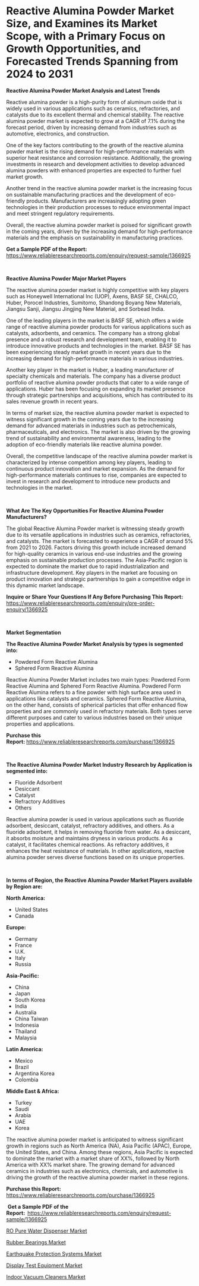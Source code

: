 <p><h1>Reactive Alumina Powder Market Size, and Examines its Market Scope, with a Primary Focus on Growth Opportunities, and Forecasted Trends Spanning from 2024 to 2031</h1></p><p><strong>Reactive Alumina Powder Market Analysis and Latest Trends</strong></p>
<p><p>Reactive alumina powder is a high-purity form of aluminum oxide that is widely used in various applications such as ceramics, refractories, and catalysts due to its excellent thermal and chemical stability. The reactive alumina powder market is expected to grow at a CAGR of 7.1% during the forecast period, driven by increasing demand from industries such as automotive, electronics, and construction.</p><p>One of the key factors contributing to the growth of the reactive alumina powder market is the rising demand for high-performance materials with superior heat resistance and corrosion resistance. Additionally, the growing investments in research and development activities to develop advanced alumina powders with enhanced properties are expected to further fuel market growth.</p><p>Another trend in the reactive alumina powder market is the increasing focus on sustainable manufacturing practices and the development of eco-friendly products. Manufacturers are increasingly adopting green technologies in their production processes to reduce environmental impact and meet stringent regulatory requirements.</p><p>Overall, the reactive alumina powder market is poised for significant growth in the coming years, driven by the increasing demand for high-performance materials and the emphasis on sustainability in manufacturing practices.</p></p>
<p><strong>Get a Sample PDF of the Report:&nbsp;</strong> <a href="https://www.reliableresearchreports.com/enquiry/request-sample/1366925">https://www.reliableresearchreports.com/enquiry/request-sample/1366925</a></p>
<p>&nbsp;</p>
<p><strong>Reactive Alumina Powder Major Market Players</strong></p>
<p><p>The reactive alumina powder market is highly competitive with key players such as Honeywell International Inc (UOP), Axens, BASF SE, CHALCO, Huber, Porocel Industries, Sumitomo, Shandong Boyang New Materials, Jiangsu Sanji, Jiangsu Jingjing New Material, and Sorbead India. </p><p>One of the leading players in the market is BASF SE, which offers a wide range of reactive alumina powder products for various applications such as catalysts, adsorbents, and ceramics. The company has a strong global presence and a robust research and development team, enabling it to introduce innovative products and technologies in the market. BASF SE has been experiencing steady market growth in recent years due to the increasing demand for high-performance materials in various industries.</p><p>Another key player in the market is Huber, a leading manufacturer of specialty chemicals and materials. The company has a diverse product portfolio of reactive alumina powder products that cater to a wide range of applications. Huber has been focusing on expanding its market presence through strategic partnerships and acquisitions, which has contributed to its sales revenue growth in recent years.</p><p>In terms of market size, the reactive alumina powder market is expected to witness significant growth in the coming years due to the increasing demand for advanced materials in industries such as petrochemicals, pharmaceuticals, and electronics. The market is also driven by the growing trend of sustainability and environmental awareness, leading to the adoption of eco-friendly materials like reactive alumina powder.</p><p>Overall, the competitive landscape of the reactive alumina powder market is characterized by intense competition among key players, leading to continuous product innovation and market expansion. As the demand for high-performance materials continues to rise, companies are expected to invest in research and development to introduce new products and technologies in the market.</p></p>
<p>&nbsp;</p>
<p><strong>What Are The Key Opportunities For Reactive Alumina Powder Manufacturers?</strong></p>
<p><p>The global Reactive Alumina Powder market is witnessing steady growth due to its versatile applications in industries such as ceramics, refractories, and catalysts. The market is forecasted to experience a CAGR of around 5% from 2021 to 2026. Factors driving this growth include increased demand for high-quality ceramics in various end-use industries and the growing emphasis on sustainable production processes. The Asia-Pacific region is expected to dominate the market due to rapid industrialization and infrastructure development. Key players in the market are focusing on product innovation and strategic partnerships to gain a competitive edge in this dynamic market landscape.</p></p>
<p><strong>Inquire or Share Your Questions If Any Before Purchasing This Report:</strong> <a href="https://www.reliableresearchreports.com/enquiry/pre-order-enquiry/1366925">https://www.reliableresearchreports.com/enquiry/pre-order-enquiry/1366925</a></p>
<p>&nbsp;</p>
<p><strong>Market Segmentation</strong></p>
<p><strong>The Reactive Alumina Powder Market Analysis by types is segmented into:</strong></p>
<p><ul><li>Powdered Form Reactive Alumina</li><li>Sphered Form Reactive Alumina</li></ul></p>
<p><p>Reactive Alumina Powder Market includes two main types: Powdered Form Reactive Alumina and Sphered Form Reactive Alumina. Powdered Form Reactive Alumina refers to a fine powder with high surface area used in applications like catalysts and ceramics. Sphered Form Reactive Alumina, on the other hand, consists of spherical particles that offer enhanced flow properties and are commonly used in refractory materials. Both types serve different purposes and cater to various industries based on their unique properties and applications.</p></p>
<p><strong>Purchase this Report:&nbsp;</strong><a href="https://www.reliableresearchreports.com/purchase/1366925">https://www.reliableresearchreports.com/purchase/1366925</a></p>
<p>&nbsp;</p>
<p><strong>The Reactive Alumina Powder Market Industry Research by Application is segmented into:</strong></p>
<p><ul><li>Fluoride Adsorbent</li><li>Desiccant</li><li>Catalyst</li><li>Refractory Additives</li><li>Others</li></ul></p>
<p><p>Reactive alumina powder is used in various applications such as fluoride adsorbent, desiccant, catalyst, refractory additives, and others. As a fluoride adsorbent, it helps in removing fluoride from water. As a desiccant, it absorbs moisture and maintains dryness in various products. As a catalyst, it facilitates chemical reactions. As refractory additives, it enhances the heat resistance of materials. In other applications, reactive alumina powder serves diverse functions based on its unique properties.</p></p>
<p>&nbsp;</p>
<p><strong>In terms of Region, the Reactive Alumina Powder Market Players available by Region are:</strong></p>
<p>
    <p> <strong> North America: </strong>
        <ul>
            <li>United States</li>
            <li>Canada</li>
        </ul>
        </p> 
    <p> <strong> Europe: </strong>
        <ul>
            <li>Germany</li>
            <li>France</li>
            <li>U.K.</li>
            <li>Italy</li>
            <li>Russia</li>
        </ul>
        </p> 
    <p> <strong> Asia-Pacific: </strong>
        <ul>
            <li>China</li>
            <li>Japan</li>
            <li>South Korea</li>
            <li>India</li>
            <li>Australia</li>
            <li>China Taiwan</li>
            <li>Indonesia</li>
            <li>Thailand</li>
            <li>Malaysia</li>
        </ul>
        </p> 
    <p> <strong> Latin America: </strong>
        <ul>
            <li>Mexico</li>
            <li>Brazil</li>
            <li>Argentina Korea</li>
            <li>Colombia</li>
        </ul>
        </p> 
    <p> <strong> Middle East & Africa: </strong>
        <ul>
            <li>Turkey</li>
            <li>Saudi</li>
            <li>Arabia</li>
            <li>UAE</li>
            <li>Korea</li>
        </ul>
    </p>
    </p>
<p><p>The reactive alumina powder market is anticipated to witness significant growth in regions such as North America (NA), Asia Pacific (APAC), Europe, the United States, and China. Among these regions, Asia Pacific is expected to dominate the market with a market share of XX%, followed by North America with XX% market share. The growing demand for advanced ceramics in industries such as electronics, chemicals, and automotive is driving the growth of the reactive alumina powder market in these regions.</p></p>
<p><strong>Purchase this Report: </strong><a href="https://www.reliableresearchreports.com/purchase/1366925">https://www.reliableresearchreports.com/purchase/1366925</a></p>
<p>&nbsp;<strong>Get a Sample PDF of the Report:&nbsp;&nbsp;</strong><a href="https://www.reliableresearchreports.com/enquiry/request-sample/1366925">https://www.reliableresearchreports.com/enquiry/request-sample/1366925</a></p>
<p><strong></strong></p>
<p><p><a href="https://medium.com/@merrittrice2023/ro-pure-water-dispenser-market-comprehensive-assessment-by-type-application-and-geography-5c60dc4dd327">RO Pure Water Dispenser Market</a></p><p><a href="https://github.com/CliffMedina6/Market-Research-Report-List-3/blob/main/rubber-bearings-market.md">Rubber Bearings Market</a></p><p><a href="https://github.com/provorikovar/Market-Research-Report-List-3/blob/main/earthquake-protection-systems-market.md">Earthquake Protection Systems Market</a></p><p><a href="https://medium.com/@merrittrice2023/display-test-equipment-market-outlook-industry-overview-and-forecast-2024-to-2031-894b9110b1cf">Display Test Equipment Market</a></p><p><a href="https://issuu.com/reportprime-2/docs/indoor-vacuum-cleaners-market-size-2030.pptx">Indoor Vacuum Cleaners Market</a></p></p>